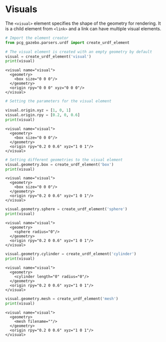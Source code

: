 
# Visuals

The `<visual>` element specifies the shape of the geometry for rendering. It is a child element from `<link>` and a link can have multiple visual elements.


```python
# Import the element creator
from pcg_gazebo.parsers.urdf import create_urdf_element
```


```python
# The visual element is created with an empty geometry by default
visual = create_urdf_element('visual')
print(visual)
```

    <visual name="visual">
      <geometry>
        <box size="0 0 0"/>
      </geometry>
      <origin rpy="0 0 0" xyz="0 0 0"/>
    </visual>
    



```python
# Setting the parameters for the visual element

visual.origin.xyz = [1, 0, 1]
visual.origin.rpy = [0.2, 0, 0.6]
print(visual)
```

    <visual name="visual">
      <geometry>
        <box size="0 0 0"/>
      </geometry>
      <origin rpy="0.2 0 0.6" xyz="1 0 1"/>
    </visual>
    



```python
# Setting different geometries to the visual element
visual.geometry.box = create_urdf_element('box')
print(visual)
```

    <visual name="visual">
      <geometry>
        <box size="0 0 0"/>
      </geometry>
      <origin rpy="0.2 0 0.6" xyz="1 0 1"/>
    </visual>
    



```python
visual.geometry.sphere = create_urdf_element('sphere')
print(visual)
```

    <visual name="visual">
      <geometry>
        <sphere radius="0"/>
      </geometry>
      <origin rpy="0.2 0 0.6" xyz="1 0 1"/>
    </visual>
    



```python
visual.geometry.cylinder = create_urdf_element('cylinder')
print(visual)
```

    <visual name="visual">
      <geometry>
        <cylinder length="0" radius="0"/>
      </geometry>
      <origin rpy="0.2 0 0.6" xyz="1 0 1"/>
    </visual>
    



```python
visual.geometry.mesh = create_urdf_element('mesh')
print(visual)
```

    <visual name="visual">
      <geometry>
        <mesh filename=""/>
      </geometry>
      <origin rpy="0.2 0 0.6" xyz="1 0 1"/>
    </visual>
    

